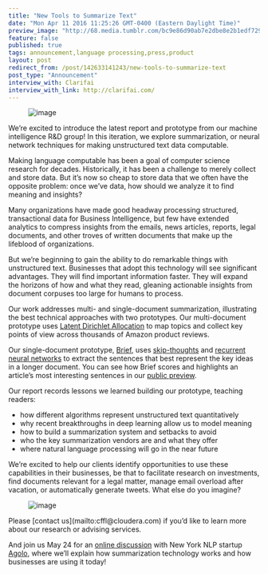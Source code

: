 ```yaml
---
title: "New Tools to Summarize Text"
date: "Mon Apr 11 2016 11:25:26 GMT-0400 (Eastern Daylight Time)"
preview_image: "http://68.media.tumblr.com/bc9e86d90ab7e2dbe8e2b1edf7293166/tumblr_inline_o58ah2oAIz1qcg73w_540.png"
feature: false
published: true
tags: announcement,language processing,press,product
layout: post
redirect_from: /post/142633141243/new-tools-to-summarize-text
post_type: "Announcement"
interview_with: Clarifai
interview_with_link: http://clarifai.com/
---
```


<figure data-orig-width="1280" data-orig-height="800" class="tmblr-full"><img src="http://68.media.tumblr.com/bc9e86d90ab7e2dbe8e2b1edf7293166/tumblr_inline_o58ah2oAIz1qcg73w_540.png" alt="image" data-orig-width="1280" data-orig-height="800"/></figure><p>We’re excited to introduce the latest report and prototype from our machine intelligence R&amp;D group! In this iteration, we explore summarization, or neural network techniques for making unstructured text data computable.</p><p>Making language computable has been a goal of computer science research for decades. Historically, it has been a challenge to merely collect and store data. But it’s now so cheap to store data that we often have the opposite problem: once we’ve data, how should we analyze it to find meaning and insights?</p><p>Many organizations have made good headway processing structured, transactional data for Business Intelligence, but few have extended analytics to compress insights from the emails, news articles, reports, legal documents, and other troves of written documents that make up the lifeblood of organizations. <br/></p><p>But we’re beginning to gain the ability to do remarkable things with unstructured text. Businesses that adopt this technology will see significant advantages. They will find important information faster. They will expand the horizons of how and what they read, gleaning actionable insights from document corpuses too large for humans to process.</p><p>Our work addresses multi- and single-document summarization, illustrating the best technical approaches with two prototypes. Our multi-document prototype uses <a href="https://www.cs.princeton.edu/~blei/papers/BleiNgJordan2003.pdf">Latent Dirichlet Allocation</a> to map topics and collect key points of view across thousands of Amazon product reviews. </p><p>Our single-document prototype, <a href="http://fastforwardlabs.github.io/brief/">Brief</a>, uses <a href="https://github.com/ryankiros/skip-thoughts/">skip-thoughts</a> and <a href="http://karpathy.github.io/2015/05/21/rnn-effectiveness/">recurrent neural networks</a> to extract the sentences that best represent the key ideas in a longer document. You can see how Brief scores and highlights an article’s most interesting sentences in our <a href="http://fastforwardlabs.github.io/brief/?url=the-secret-lives-of-tumblr-teens">public preview</a>. </p><p>Our report records lessons we learned building our prototype, teaching readers:</p><ul><li>how different algorithms represent unstructured text quantitatively</li><li>
why recent breakthroughs in deep learning allow us to model meaning </li><li>how to build a summarization system and setbacks to avoid </li><li>who the key summarization vendors are and what they offer</li><li>where natural language processing will go in the near future
</li></ul><p>We’re excited to help our clients identify opportunities to use these capabilities in their businesses, be that to facilitate research on investments, find documents relevant for a legal matter, manage email overload after vacation, or automatically generate tweets. What else do you imagine?</p><figure data-orig-width="598" data-orig-height="429" class="tmblr-full"><img src="http://68.media.tumblr.com/5e49328173bc9d1b61f5bbe3b3a13496/tumblr_inline_o589x8Cubj1ta78fg_540.png" alt="image" data-orig-width="598" data-orig-height="429"/></figure><p>Please [contact us](mailto:cffl@cloudera.com) if you’d like to learn more about our research or advising services. <br/></p><p>And join us May 24 for an <a href="https://textsummarizationwebinar.splashthat.com/">online discussion</a> with New York NLP startup <a href="http://www.agolo.com/">Agolo</a>, where we&rsquo;ll explain how summarization technology works and how businesses are using it today! <br/></p>